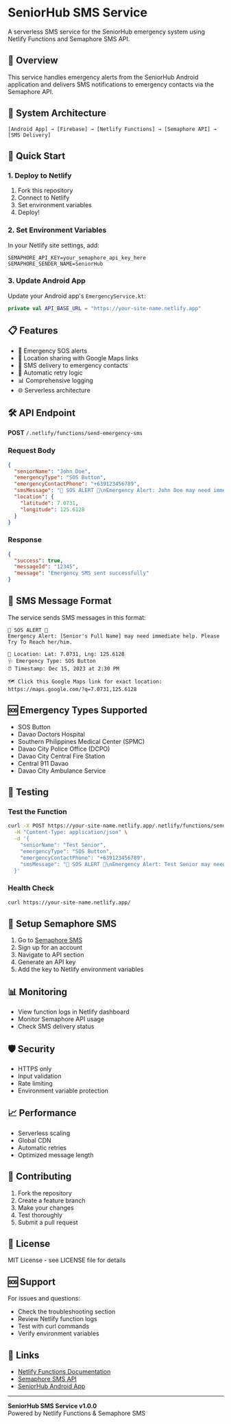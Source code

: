 # SeniorHub SMS Service

A serverless SMS service for the SeniorHub emergency system using Netlify Functions and Semaphore SMS API.

## 🚨 Overview

This service handles emergency alerts from the SeniorHub Android application and delivers SMS notifications to emergency contacts via the Semaphore API.

## 📱 System Architecture

```
[Android App] → [Firebase] → [Netlify Functions] → [Semaphore API] → [SMS Delivery]
```

## 🚀 Quick Start

### 1. Deploy to Netlify

1. Fork this repository
2. Connect to Netlify
3. Set environment variables
4. Deploy!

### 2. Set Environment Variables

In your Netlify site settings, add:

```
SEMAPHORE_API_KEY=your_semaphore_api_key_here
SEMAPHORE_SENDER_NAME=SeniorHub
```

### 3. Update Android App

Update your Android app's `EmergencyService.kt`:

```kotlin
private val API_BASE_URL = "https://your-site-name.netlify.app"
```

## 📋 Features

- 🚨 Emergency SOS alerts
- 📍 Location sharing with Google Maps links
- 📱 SMS delivery to emergency contacts
- 🔄 Automatic retry logic
- 📊 Comprehensive logging
- 🌐 Serverless architecture

## 🛠️ API Endpoint

**POST** `/.netlify/functions/send-emergency-sms`

### Request Body

```json
{
  "seniorName": "John Doe",
  "emergencyType": "SOS Button",
  "emergencyContactPhone": "+639123456789",
  "smsMessage": "🚨 SOS ALERT 🚨\nEmergency Alert: John Doe may need immediate help...",
  "location": {
    "latitude": 7.0731,
    "longitude": 125.6128
  }
}
```

### Response

```json
{
  "success": true,
  "messageId": "12345",
  "message": "Emergency SMS sent successfully"
}
```

## 📱 SMS Message Format

The service sends SMS messages in this format:

```
🚨 SOS ALERT 🚨
Emergency Alert: [Senior's Full Name] may need immediate help. Please Try To Reach her/him.

📍 Location: Lat: 7.0731, Lng: 125.6128
🩺 Emergency Type: SOS Button
⏰ Timestamp: Dec 15, 2023 at 2:30 PM

🗺️ Click this Google Maps link for exact location:
https://maps.google.com/?q=7.0731,125.6128
```

## 🆘 Emergency Types Supported

- SOS Button
- Davao Doctors Hospital
- Southern Philippines Medical Center (SPMC)
- Davao City Police Office (DCPO)
- Davao City Central Fire Station
- Central 911 Davao
- Davao City Ambulance Service

## 🧪 Testing

### Test the Function

```bash
curl -X POST https://your-site-name.netlify.app/.netlify/functions/send-emergency-sms \
  -H "Content-Type: application/json" \
  -d '{
    "seniorName": "Test Senior",
    "emergencyType": "SOS Button",
    "emergencyContactPhone": "+639123456789",
    "smsMessage": "🚨 SOS ALERT 🚨\nEmergency Alert: Test Senior may need immediate help. Please Try To Reach her/him.\n\n📍 Location: Test Location\n🩺 Emergency Type: SOS Button\n⏰ Timestamp: Dec 15, 2023 at 2:30 PM"
  }'
```

### Health Check

```bash
curl https://your-site-name.netlify.app/
```

## 🔧 Setup Semaphore SMS

1. Go to [Semaphore SMS](https://semaphore.co/)
2. Sign up for an account
3. Navigate to API section
4. Generate an API key
5. Add the key to Netlify environment variables

## 📊 Monitoring

- View function logs in Netlify dashboard
- Monitor Semaphore API usage
- Check SMS delivery status

## 🛡️ Security

- HTTPS only
- Input validation
- Rate limiting
- Environment variable protection

## 📈 Performance

- Serverless scaling
- Global CDN
- Automatic retries
- Optimized message length

## 🤝 Contributing

1. Fork the repository
2. Create a feature branch
3. Make your changes
4. Test thoroughly
5. Submit a pull request

## 📄 License

MIT License - see LICENSE file for details

## 🆘 Support

For issues and questions:
- Check the troubleshooting section
- Review Netlify function logs
- Test with curl commands
- Verify environment variables

## 🔗 Links

- [Netlify Functions Documentation](https://docs.netlify.com/functions/overview/)
- [Semaphore SMS API](https://semaphore.co/docs/)
- [SeniorHub Android App](https://github.com/your-org/seniorhub-android)

---

**SeniorHub SMS Service v1.0.0**  
Powered by Netlify Functions & Semaphore SMS
